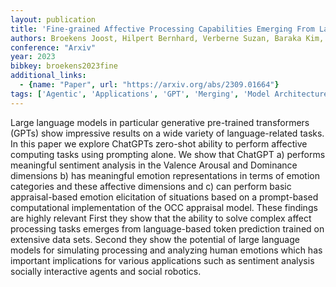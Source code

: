```yaml
---
layout: publication
title: 'Fine-grained Affective Processing Capabilities Emerging From Large Language Models'
authors: Broekens Joost, Hilpert Bernhard, Verberne Suzan, Baraka Kim, Gebhard Patrick, Plaat Aske
conference: "Arxiv"
year: 2023
bibkey: broekens2023fine
additional_links:
  - {name: "Paper", url: "https://arxiv.org/abs/2309.01664"}
tags: ['Agentic', 'Applications', 'GPT', 'Merging', 'Model Architecture', 'Pretraining Methods', 'Prompting', 'Transformer']
---
```

Large language models in particular generative pre-trained transformers (GPTs) show impressive results on a wide variety of language-related tasks. In this paper we explore ChatGPTs zero-shot ability to perform affective computing tasks using prompting alone. We show that ChatGPT a) performs meaningful sentiment analysis in the Valence Arousal and Dominance dimensions b) has meaningful emotion representations in terms of emotion categories and these affective dimensions and c) can perform basic appraisal-based emotion elicitation of situations based on a prompt-based computational implementation of the OCC appraisal model. These findings are highly relevant First they show that the ability to solve complex affect processing tasks emerges from language-based token prediction trained on extensive data sets. Second they show the potential of large language models for simulating processing and analyzing human emotions which has important implications for various applications such as sentiment analysis socially interactive agents and social robotics.

